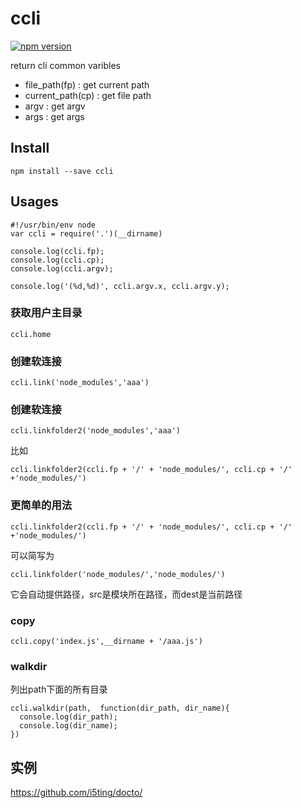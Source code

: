 # ccli

[![npm version](https://badge.fury.io/js/ccli.svg)](http://badge.fury.io/js/ccli)

return cli common varibles 

- file_path(fp)		: get current path
- current_path(cp)	: get file path
- argv 				: get argv
- args 				: get args

## Install

```
npm install --save ccli
```

## Usages

```
#!/usr/bin/env node
var ccli = require('.')(__dirname)

console.log(ccli.fp);
console.log(ccli.cp);
console.log(ccli.argv);

console.log('(%d,%d)', ccli.argv.x, ccli.argv.y);
```

### 获取用户主目录

```
ccli.home
```

### 创建软连接

```
ccli.link('node_modules','aaa')
```

### 创建软连接

```
ccli.linkfolder2('node_modules','aaa')
```

比如

```
ccli.linkfolder2(ccli.fp + '/' + 'node_modules/', ccli.cp + '/' +'node_modules/')
```

### 更简单的用法

```
ccli.linkfolder2(ccli.fp + '/' + 'node_modules/', ccli.cp + '/' +'node_modules/')
```

可以简写为


```
ccli.linkfolder('node_modules/','node_modules/')
```

它会自动提供路径，src是模块所在路径，而dest是当前路径

### copy

```
ccli.copy('index.js',__dirname + '/aaa.js')
```

### walkdir

列出path下面的所有目录

```
ccli.walkdir(path,  function(dir_path, dir_name){
  console.log(dir_path);
  console.log(dir_name);
}) 
```
## 实例

https://github.com/i5ting/docto/

